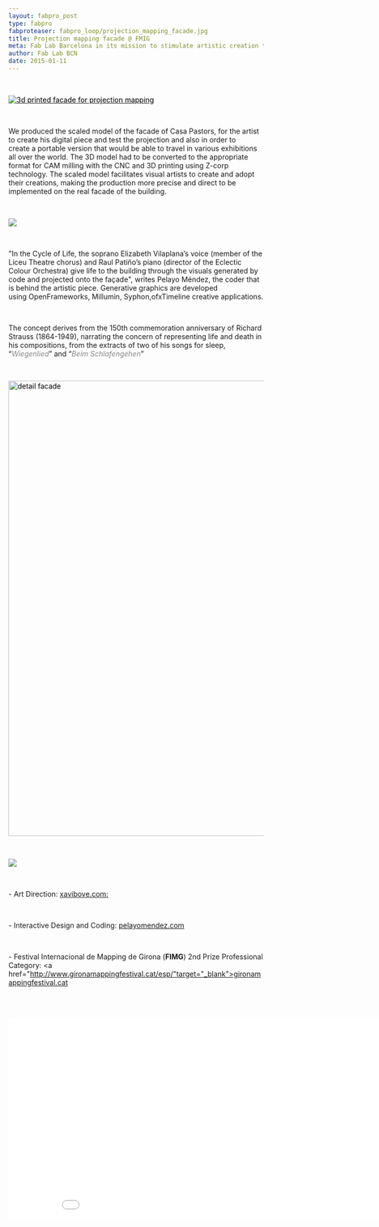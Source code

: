 ```yaml
---
layout: fabpro_post
type: fabpro
fabproteaser: fabpro_loop/projection_mapping_facade.jpg
title: Projection mapping facade @ FMIG
meta: Fab Lab Barcelona in its mission to stimulate artistic creation through new digital media production and media arts, sponsored the artist Xavi Bové in his project -Cycle of Life-, which was presented at FIMG, Festival Internacional de Mapping de Girona 2014."
author: Fab Lab BCN
date: 2015-01-11
---
```


<br>

<a href="http://old.fablabbcn.org/wp-content/uploads/2015/01/IMG_6079.jpg"><span style="color: #000000;"><img src="http://old.fablabbcn.org/wp-content/uploads/2015/01/IMG_6079.jpg" alt="3d printed facade for projection mapping"/></span></a>

<br>

We produced the scaled model of the facade of Casa Pastors, for the artist to create his digital piece and test the projection and also in order to create a portable version that would be able to travel in various exhibitions all over the world. The 3D model had to be converted to the appropriate format for CAM milling with the CNC and 3D printing using Z-corp technology. The scaled model facilitates visual artists to create and adopt their creations, making the production more precise and direct to be implemented on the real facade of the building.

<br>

<a href="http://old.fablabbcn.org/wp-content/uploads/2015/01/IMG_60801.jpg"><img class="aligncenter size-full wp-image-5567" src="http://old.fablabbcn.org/wp-content/uploads/2015/01/IMG_60801.jpg" /></a>

<br>

"In the Cycle of Life, the soprano Elizabeth Vilaplana’s voice (member of the Liceu Theatre chorus) and Raul Patiño’s piano (director of the Eclectic Colour Orchestra) give life to the building through the visuals generated by code and projected onto the façade", writes Pelayo Méndez, the coder that is behind the artistic piece. Generative graphics are developed using OpenFrameworks, Millumin, Syphon,ofxTimeline creative applications.

<br>

The concept derives from the 150th commemoration anniversary of Richard Strauss (1864-1949), narrating the concern of representing life and death in his compositions, from the extracts of two of his songs for sleep, “<em style="color: #888888;">Wiegenlied</em>” and “<em style="color: #888888;">Beim Schlafengehen</em>”

<br>

<a href="http://old.fablabbcn.org/wp-content/uploads/2015/01/IMG_6076.jpg"><span style="color: #000000;"><img src="http://old.fablabbcn.org/wp-content/uploads/2015/01/IMG_6076.jpg" alt="detail facade" width="900" height="auto" /></span></a>

<br>

<a href="http://old.fablabbcn.org/wp-content/uploads/2015/01/casa-pastors.jpg"><span style="color: #000000;"><img src="http://old.fablabbcn.org/wp-content/uploads/2015/01/casa-pastors.jpg" /></span></a>

<br>

-&nbsp;Art Direction: <a href="xavibove.com">xavibove.com:</span></a> 
<br>


<br>

-&nbsp;Interactive Design and Coding: <a href="pelayomendez.com" target="_blank">pelayomendez.com</span></a>  

<br>

-&nbsp;Festival Internacional de Mapping de Girona (<strong>FIMG</strong>) 2nd Prize Professional Category: <a href="http://www.gironamappingfestival.cat/esp/"target="_blank">gironamappingfestival.cat</a>

 

<br>

<iframe src="//player.vimeo.com/video/104846862?title=0&amp;byline=0&amp;portrait=0" width="900" height="400" frameborder="0" allowfullscreen="allowfullscreen"></iframe>

<br>

